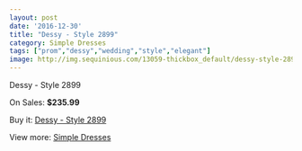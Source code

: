 ```yaml
---
layout: post
date: '2016-12-30'
title: "Dessy - Style 2899"
category: Simple Dresses
tags: ["prom","dessy","wedding","style","elegant"]
image: http://img.sequinious.com/13059-thickbox_default/dessy-style-2899.jpg
---
```

Dessy - Style 2899

On Sales: **$235.99**
<a href="https://www.sequinious.com/simple-dresses/6147-dessy-style-2899.html"><amp-img layout="responsive" width="600" height="600" src="//img.sequinious.com/13059-thickbox_default/dessy-style-2899.jpg" alt="Dessy - Style 2899 0" /></a>
<a href="https://www.sequinious.com/simple-dresses/6147-dessy-style-2899.html"><amp-img layout="responsive" width="600" height="600" src="//img.sequinious.com/13060-thickbox_default/dessy-style-2899.jpg" alt="Dessy - Style 2899 1" /></a>

Buy it: [Dessy - Style 2899](https://www.sequinious.com/simple-dresses/6147-dessy-style-2899.html "Dessy - Style 2899")

View more: [Simple Dresses](https://www.sequinious.com/5-simple-dresses "Simple Dresses")